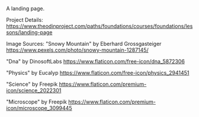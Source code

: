 A landing page.

Project Details:
https://www.theodinproject.com/paths/foundations/courses/foundations/lessons/landing-page




Image Sources:
"Snowy Mountain" by Eberhard Grossgasteiger
https://www.pexels.com/photo/snowy-mountain-1287145/

"Dna" by DinosoftLabs
https://www.flaticon.com/free-icon/dna_5872306

"Physics" by Eucalyp
https://www.flaticon.com/free-icon/physics_2941451

"Science" by Freepik
https://www.flaticon.com/premium-icon/science_2022301

"Microscope" by Freepik
https://www.flaticon.com/premium-icon/microscope_3099445